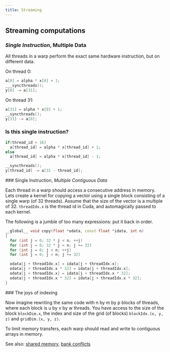 ```yaml
---
title: Streaming
---
```


## Streaming computations

### *Single Instruction*, Multiple Data

All threads in a warp perform the exact same hardware instruction, but on different data.

On thread 0:

``` cpp
a[0] = alpha * x[0] + 1;
___syncthreads();
y[0] -= a[31];
```

On thread 31:

``` cpp
a[31] = alpha * x[0] + 1;
__syncthreads();
y[31] -= a[0];
```

### Is this single instruction?

``` cpp
if(thread_id < 16)
  a[thread_id] = alpha * x[thread_id] + 1;
else
  a[thread_id] = alpha * x[thread_id] - 1;

__syncthreads();
y[thread_id] -= a[31 - thread_id];
```

### Single Instruction, *Multiple Contiguous Data*

Each thread in a warp should access a consecutive address in memory.
Lets create a kernel for copying a vector using a single block consisting of a
single warp (of 32 threads).  Assume that the size of the vector is a multiple
of 32. `threadIdx.x` is the thread id in Cuda, and automagically passed to
each kernel.

The following is a jumble of too many expressions: put it back in order.

``` cpp
__global__ void copy(float *odata, const float *idata, int n)
{
  for (int j = 0; 32 * j < n; ++j)
  for (int j = 0; 32 * j < n; j += 32)
  for (int j = 0; j < n; ++j)
  for (int j = 0; j < n; j += 32)

  odata[j + threadIdx.x] = idata[j + threadIdx.x];
  odata[j + threadIdx.x * 32] = idata[j + threadIdx.x];
  odata[j + threadIdx.x] = idata[j + threadIdx.x * 32];
  odata[j + threadIdx.x * 32] = idata[j + threadIdx.x * 32];
}
```

### The joys of indexing

Now imagine rewriting the same code with n by m by p blocks of threads, where
each block is u by v by w threads. You have access to the size of the block
`blockDim.x`, the index and size of the grid (of blocks) `blockIdx.(x, y,
z)` and `gridDim.(x, y, z)`.

To limit memory transfers, each warp should read and write to contiguous arrays
in memory.

See also: [shared
memory](https://devblogs.nvidia.com/parallelforall/using-shared-memory-cuda-cc/),
[bank
conflicts](http://cuda-programming.blogspot.co.uk/2013/02/bank-conflicts-in-shared-memory-in-cuda.html)
